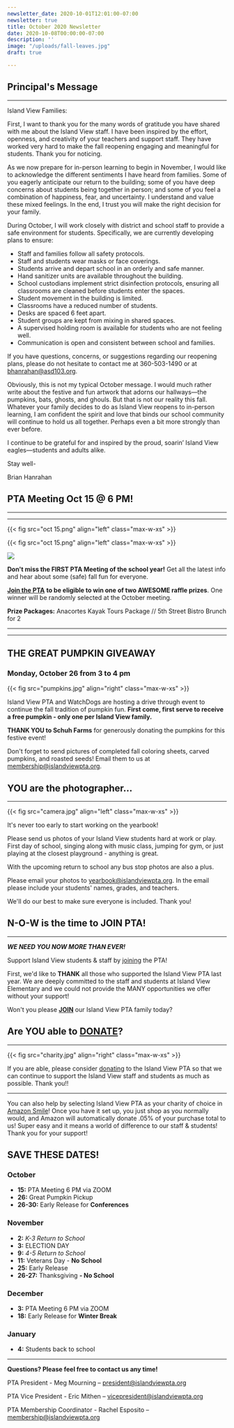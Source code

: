 ```yaml
---
newsletter_date: 2020-10-01T12:01:00-07:00
newsletter: true
title: October 2020 Newsletter
date: 2020-10-08T00:00:00-07:00
description: ''
image: "/uploads/fall-leaves.jpg"
draft: true

---
```

## Principal's Message

***

Island View Families:

First, I want to thank you for the many words of gratitude you have shared with me about the Island View staff. I have been inspired by the effort, openness, and creativity of your teachers and support staff. They have worked very hard to make the fall reopening engaging and meaningful for students. Thank you for noticing.

As we now prepare for in-person learning to begin in November, I would like to acknowledge the different sentiments I have heard from families. Some of you eagerly anticipate our return to the building; some of you have deep concerns about students being together in person; and some of you feel a combination of happiness, fear, and uncertainty. I understand and value these mixed feelings. In the end, I trust you will make the right decision for your family.

During October, I will work closely with district and school staff to provide a safe environment for students. Specifically, we are currently developing plans to ensure:

* Staff and families follow all safety protocols.
* Staff and students wear masks or face coverings.
* Students arrive and depart school in an orderly and safe manner.
* Hand sanitizer units are available throughout the building.
* School custodians implement strict disinfection protocols, ensuring all classrooms are cleaned before students enter the spaces.
* Student movement in the building is limited.
* Classrooms have a reduced number of students.
* Desks are spaced 6 feet apart.
* Student groups are kept from mixing in shared spaces.
* A supervised holding room is available for students who are not feeling well.
* Communication is open and consistent between school and families.

If you have questions, concerns, or suggestions regarding our reopening plans, please do not hesitate to contact me at 360-503-1490 or at [bhanrahan@asd103.org](mailto:bhanrahan@asd103.org).

Obviously, this is not my typical October message. I would much rather write about the festive and fun artwork that adorns our hallways—the pumpkins, bats, ghosts, and ghouls. But that is not our reality this fall. Whatever your family decides to do as Island View reopens to in-person learning, I am confident the spirit and love that binds our school community will continue to hold us all together. Perhaps even a bit more strongly than ever before.

I continue to be grateful for and inspired by the proud, soarin’ Island View eagles—students and adults alike.

Stay well-

Brian Hanrahan

## PTA Meeting Oct 15 @ 6 PM!

***

***

{{< fig src="oct 15.png" align="left" class="max-w-xs" >}}

{{< fig src="oct 15.png" align="left" class="max-w-xs" >}}

![](/uploads/oct-15.png)

**Don't miss the FIRST PTA Meeting of the school year!** Get all the latest info and hear about some (safe) fall fun for everyone.

[**Join the PTA**](https://www.islandviewpta.org/membership) **to be eligible to win one of two AWESOME raffle prizes**. One winner will be randomly selected at the October meeting.

**Prize Packages:** Anacortes Kayak Tours Package // 5th Street Bistro Brunch for 2

***

***

## THE GREAT PUMPKIN GIVEAWAY

### Monday, October 26 from 3 to 4 pm

{{< fig src="pumpkins.jpg" align="right" class="max-w-xs" >}}

Island View PTA and WatchDogs are hosting a drive through event to continue the fall tradition of pumpkin fun. **First come, first serve to receive a free pumpkin - only one per Island View family.**

**THANK YOU to Schuh Farms** for generously donating the pumpkins for this festive event!

Don't forget to send pictures of completed fall coloring sheets, carved pumpkins, and roasted seeds! Email them to us at [membership@islandviewpta.org](membership@islandviewpta.org).

## YOU are the photographer...

***

{{< fig src="camera.jpg" align="left" class="max-w-xs" >}}

It's never too early to start working on the yearbook!

Please send us photos of your Island View students hard at work or play. First day of school, singing along with music class, jumping for gym, or just playing at the closest playground - anything is great.

With the upcoming return to school any bus stop photos are also a plus.

Please email your photos to [yearbook@islandviewpta.org](mailto:yearbook@islandviewpta.org). In the email please include your students' names, grades, and teachers.

We'll do our best to make sure everyone is included. Thank you!

## N-O-W is the time to JOIN PTA!

***

**_WE NEED YOU NOW MORE THAN EVER!_**

Support Island View students & staff by [joining](https://www.islandviewpta.org/membership) the PTA!

First, we'd like to **THANK** all those who supported the Island View PTA last year. We are deeply committed to the staff and students at Island View Elementary and we could not provide the MANY opportunities we offer without your support!

Won't you please [**JOIN**](https://www.islandviewpta.org/membership) our Island View PTA family today?

## Are YOU able to [**DONATE**](https://www.islandviewpta.org/donate)?

***

{{< fig src="charity.jpg" align="right" class="max-w-xs" >}}

If you are able, please consider [donating](https://www.islandviewpta.org/donate) to the Island View PTA so that we can continue to support the Island View staff and students as much as possible. Thank you!!

***

You can also help by selecting Island View PTA as your charity of choice in [Amazon Smile](https://smile.amazon.com "Amazon Smile")! Once you have it set up, you just shop as you normally would, and Amazon will automatically donate .05% of your purchase total to us! Super easy and it means a world of difference to our staff & students! Thank you for your support!

## SAVE THESE DATES!

### October

* **15:** PTA Meeting 6 PM via ZOOM
* **26:** Great Pumpkin Pickup
* **26-30:** Early Release for **Conferences**

### November

* **2:** _K-3 Return to School_
* **3:** ELECTION DAY
* **9:** _4-5 Return to School_
* **11:** Veterans Day - **No School**
* **25:** Early Release
* **26-27:** Thanksgiving **- No School**

### December

* **3:** PTA Meeting 6 PM via ZOOM
* **18:** Early Release for **Winter Break**

### January

* **4:** Students back to school

***

**Questions? Please feel free to contact us any time!**

PTA President - Meg Mourning – [president@islandviewpta.org](mailto:president@islandviewpta.org)

PTA Vice President - Eric Mithen – [vicepresident@islandviewpta.org](mailto:vicepresident@islandviewpta.org)

PTA Membership Coordinator - Rachel Esposito – [membership@islandviewpta.org](mailto:membership@islandviewpta.org)